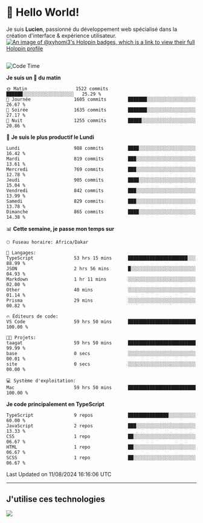 # 👋 Hello World!

Je suis **Lucien**, passionné du développement web spécialisé dans la création d'interface & expérience utilisateur.
[![An image of @xyhomi3's Holopin badges, which is a link to view their full Holopin profile](https://holopin.me/xyhomi3)](https://holopin.io/@xyhomi3)

##

<!--START_SECTION:waka-->
![Code Time](http://img.shields.io/badge/Code%20Time-1%2C756%20hrs%202%20mins-blue)

**Je suis un 🐤 du matin** 

```text
🌞 Matin                  1522 commits        ██████░░░░░░░░░░░░░░░░░░░   25.29 % 
🌆 Journée                1605 commits        ███████░░░░░░░░░░░░░░░░░░   26.67 % 
🌃 Soirée                 1635 commits        ███████░░░░░░░░░░░░░░░░░░   27.17 % 
🌙 Nuit                   1255 commits        █████░░░░░░░░░░░░░░░░░░░░   20.86 % 
```
📅 **Je suis le plus productif le Lundi** 

```text
Lundi                    988 commits         ████░░░░░░░░░░░░░░░░░░░░░   16.42 % 
Mardi                    819 commits         ███░░░░░░░░░░░░░░░░░░░░░░   13.61 % 
Mercredi                 769 commits         ███░░░░░░░░░░░░░░░░░░░░░░   12.78 % 
Jeudi                    905 commits         ████░░░░░░░░░░░░░░░░░░░░░   15.04 % 
Vendredi                 842 commits         ███░░░░░░░░░░░░░░░░░░░░░░   13.99 % 
Samedi                   829 commits         ███░░░░░░░░░░░░░░░░░░░░░░   13.78 % 
Dimanche                 865 commits         ████░░░░░░░░░░░░░░░░░░░░░   14.38 % 
```


📊 **Cette semaine, je passe mon temps sur** 

```text
🕑︎ Fuseau horaire: Africa/Dakar

💬 Langages: 
TypeScript               53 hrs 15 mins      ██████████████████████░░░   88.99 % 
JSON                     2 hrs 56 mins       █░░░░░░░░░░░░░░░░░░░░░░░░   04.93 % 
Markdown                 1 hr 11 mins        ░░░░░░░░░░░░░░░░░░░░░░░░░   02.00 % 
Other                    40 mins             ░░░░░░░░░░░░░░░░░░░░░░░░░   01.14 % 
Prisma                   29 mins             ░░░░░░░░░░░░░░░░░░░░░░░░░   00.82 % 

🔥 Éditeurs de code: 
VS Code                  59 hrs 50 mins      █████████████████████████   100.00 % 

🐱‍💻 Projets: 
taagat                   59 hrs 50 mins      █████████████████████████   99.99 % 
base                     0 secs              ░░░░░░░░░░░░░░░░░░░░░░░░░   00.01 % 
site                     0 secs              ░░░░░░░░░░░░░░░░░░░░░░░░░   00.00 % 

💻 Système d'exploitation: 
Mac                      59 hrs 50 mins      █████████████████████████   100.00 % 
```

**Je code principalement en TypeScript** 

```text
TypeScript               9 repos             ███████████████░░░░░░░░░░   60.00 % 
JavaScript               2 repos             ███░░░░░░░░░░░░░░░░░░░░░░   13.33 % 
CSS                      1 repo              ██░░░░░░░░░░░░░░░░░░░░░░░   06.67 % 
HTML                     1 repo              ██░░░░░░░░░░░░░░░░░░░░░░░   06.67 % 
SCSS                     1 repo              ██░░░░░░░░░░░░░░░░░░░░░░░   06.67 % 
```




 Last Updated on 11/08/2024 16:16:06 UTC
<!--END_SECTION:waka-->
---

## J'utilise ces technologies

<p align="left">
  <a href="https://skillicons.dev">
    <img src="https://skillicons.dev/icons?i=ts,js,md,scss,tailwind,react,docker,express,astro,vite,nextjs,vercel,figma,ableton" />
  </a>
</p>

